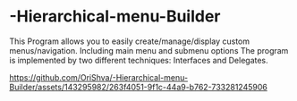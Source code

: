 # -Hierarchical-menu-Builder
This Program allows you to easily create/manage/display custom menus/navigation.
Including main menu and submenu options
The program is implemented by two different techniques: Interfaces and Delegates.



https://github.com/OriShva/-Hierarchical-menu-Builder/assets/143295982/263f4051-9f1c-44a9-b762-733281245906

